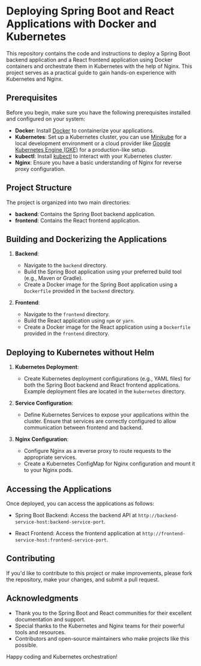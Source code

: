 # Deploying Spring Boot and React Applications with Docker and Kubernetes

This repository contains the code and instructions to deploy a Spring Boot backend application and a React frontend application using Docker containers and orchestrate them in Kubernetes with the help of Nginx. This project serves as a practical guide to gain hands-on experience with Kubernetes and Nginx.

## Prerequisites

Before you begin, make sure you have the following prerequisites installed and configured on your system:

- **Docker**: Install [Docker](https://docs.docker.com/get-docker/) to containerize your applications.
- **Kubernetes**: Set up a Kubernetes cluster, you can use [Minikube](https://minikube.sigs.k8s.io/docs/start/) for a local development environment or a cloud provider like [Google Kubernetes Engine (GKE)](https://cloud.google.com/kubernetes-engine) for a production-like setup.
- **kubectl**: Install [kubectl](https://kubernetes.io/docs/tasks/tools/install-kubectl/) to interact with your Kubernetes cluster.
- **Nginx**: Ensure you have a basic understanding of Nginx for reverse proxy configuration.

## Project Structure

The project is organized into two main directories:

- **backend**: Contains the Spring Boot backend application.
- **frontend**: Contains the React frontend application.

## Building and Dockerizing the Applications

1. **Backend**:
   - Navigate to the `backend` directory.
   - Build the Spring Boot application using your preferred build tool (e.g., Maven or Gradle).
   - Create a Docker image for the Spring Boot application using a `Dockerfile` provided in the `backend` directory.

2. **Frontend**:
   - Navigate to the `frontend` directory.
   - Build the React application using `npm` or `yarn`.
   - Create a Docker image for the React application using a `Dockerfile` provided in the `frontend` directory.

## Deploying to Kubernetes without Helm

1. **Kubernetes Deployment**:
   - Create Kubernetes deployment configurations (e.g., YAML files) for both the Spring Boot backend and React frontend applications. Example deployment files are located in the `kubernetes` directory.

2. **Service Configuration**:
   - Define Kubernetes Services to expose your applications within the cluster. Ensure that services are correctly configured to allow communication between frontend and backend.

3. **Nginx Configuration**:
   - Configure Nginx as a reverse proxy to route requests to the appropriate services.
   - Create a Kubernetes ConfigMap for Nginx configuration and mount it to your Nginx pods.

## Accessing the Applications

Once deployed, you can access the applications as follows:

- Spring Boot Backend: Access the backend API at `http://backend-service-host:backend-service-port`.

- React Frontend: Access the frontend application at `http://frontend-service-host:frontend-service-port`.

## Contributing

If you'd like to contribute to this project or make improvements, please fork the repository, make your changes, and submit a pull request.

## Acknowledgments

- Thank you to the Spring Boot and React communities for their excellent documentation and support.
- Special thanks to the Kubernetes and Nginx teams for their powerful tools and resources.
- Contributors and open-source maintainers who make projects like this possible.

Happy coding and Kubernetes orchestration!
